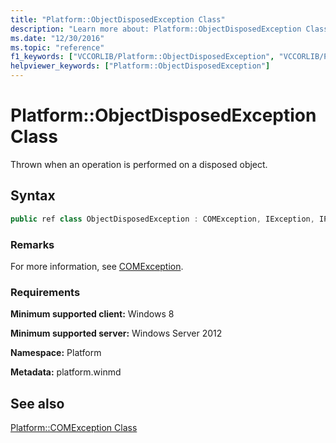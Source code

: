 ```yaml
---
title: "Platform::ObjectDisposedException Class"
description: "Learn more about: Platform::ObjectDisposedException Class"
ms.date: "12/30/2016"
ms.topic: "reference"
f1_keywords: ["VCCORLIB/Platform::ObjectDisposedException", "VCCORLIB/Platform::ObjectDisposedException::ObjectDisposedException"]
helpviewer_keywords: ["Platform::ObjectDisposedException"]
---
```

# Platform::ObjectDisposedException Class

Thrown when an operation is performed on a disposed object.

## Syntax

```cpp
public ref class ObjectDisposedException : COMException, IException, IPrintable, IEquatable
```

### Remarks

For more information, see [COMException](../cppcx/platform-comexception-class.md).

### Requirements

**Minimum supported client:** Windows 8

**Minimum supported server:** Windows Server 2012

**Namespace:** Platform

**Metadata:** platform.winmd

## See also

[Platform::COMException Class](../cppcx/platform-comexception-class.md)

